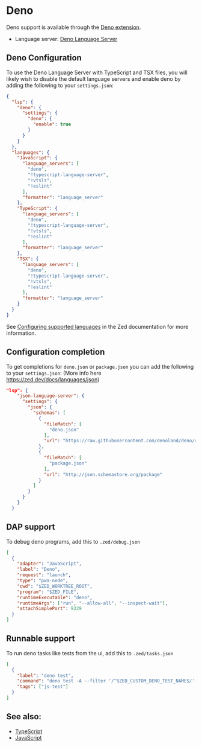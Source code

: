 # Deno

Deno support is available through the [Deno extension](https://github.com/zed-extensions/deno).

- Language server: [Deno Language Server](https://docs.deno.com/runtime/manual/advanced/language_server/overview/)

## Deno Configuration

To use the Deno Language Server with TypeScript and TSX files, you will likely wish to disable the default language servers and enable deno by adding the following to your `settings.json`:

```json [settings]
{
  "lsp": {
    "deno": {
      "settings": {
        "deno": {
          "enable": true
        }
      }
    }
  },
  "languages": {
    "JavaScript": {
      "language_servers": [
        "deno",
        "!typescript-language-server",
        "!vtsls",
        "!eslint"
      ],
      "formatter": "language_server"
    },
    "TypeScript": {
      "language_servers": [
        "deno",
        "!typescript-language-server",
        "!vtsls",
        "!eslint"
      ],
      "formatter": "language_server"
    },
    "TSX": {
      "language_servers": [
        "deno",
        "!typescript-language-server",
        "!vtsls",
        "!eslint"
      ],
      "formatter": "language_server"
    }
  }
}
```

See [Configuring supported languages](../configuring-languages.md) in the Zed documentation for more information.

<!--
TBD: Deno TypeScript REPL instructions [docs/repl#typescript-deno](../repl.md#typescript-deno)
-->

## Configuration completion

To get completions for `deno.json` or `package.json` you can add the following to your `settings.json`: (More info here https://zed.dev/docs/languages/json)

```json [settings]
"lsp": {
    "json-language-server": {
      "settings": {
        "json": {
          "schemas": [
            {
              "fileMatch": [
                "deno.json"
              ],
              "url": "https://raw.githubusercontent.com/denoland/deno/refs/heads/main/cli/schemas/config-file.v1.json"
            },
            {
              "fileMatch": [
                "package.json"
              ],
              "url": "http://json.schemastore.org/package"
            }
          ]
        }
      }
    }
  }
```

## DAP support

To debug deno programs, add this to `.zed/debug.json`

```json [debug]
[
  {
    "adapter": "JavaScript",
    "label": "Deno",
    "request": "launch",
    "type": "pwa-node",
    "cwd": "$ZED_WORKTREE_ROOT",
    "program": "$ZED_FILE",
    "runtimeExecutable": "deno",
    "runtimeArgs": ["run", "--allow-all", "--inspect-wait"],
    "attachSimplePort": 9229
  }
]
```

## Runnable support

To run deno tasks like tests from the ui, add this to `.zed/tasks.json`

```json [tasks]
[
  {
    "label": "deno test",
    "command": "deno test -A --filter '/^$ZED_CUSTOM_DENO_TEST_NAME$/' '$ZED_FILE'",
    "tags": ["js-test"]
  }
]
```

## See also:

- [TypeScript](./typescript.md)
- [JavaScript](./javascript.md)
